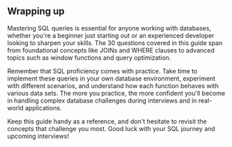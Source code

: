 ## Wrapping up

Mastering SQL queries is essential for anyone working with databases, whether you're a beginner just starting out or an experienced developer looking to sharpen your skills. The 30 questions covered in this guide span from foundational concepts like JOINs and WHERE clauses to advanced topics such as window functions and query optimization.

Remember that SQL proficiency comes with practice. Take time to implement these queries in your own database environment, experiment with different scenarios, and understand how each function behaves with various data sets. The more you practice, the more confident you'll become in handling complex database challenges during interviews and in real-world applications.

Keep this guide handy as a reference, and don't hesitate to revisit the concepts that challenge you most. Good luck with your SQL journey and upcoming interviews!